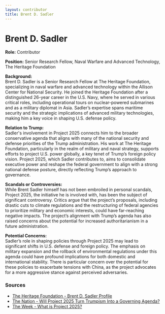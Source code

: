 ```yaml
---
layout: contributor
title: Brent D. Sadler
---
```


# Brent D. Sadler

**Role:** Contributor

**Position:** Senior Research Fellow, Naval Warfare and Advanced Technology, The Heritage Foundation

**Background:**  
Brent D. Sadler is a Senior Research Fellow at The Heritage Foundation, specializing in naval warfare and advanced technology within the Allison Center for National Security. He joined the Heritage Foundation after a distinguished 26-year career in the U.S. Navy, where he served in various critical roles, including operational tours on nuclear-powered submarines and as a military diplomat in Asia. Sadler’s expertise spans maritime security and the strategic implications of advanced military technologies, making him a key voice in shaping U.S. defense policy.

**Relation to Trump:**  
Sadler's involvement in Project 2025 connects him to the broader conservative agenda that aligns with many of the national security and defense priorities of the Trump administration. His work at The Heritage Foundation, particularly in the realm of military and naval strategy, supports efforts to project U.S. power globally, a key tenet of Trump’s foreign policy vision. Project 2025, which Sadler contributes to, aims to consolidate executive power and reshape the federal government to align with a strong national defense posture, directly reflecting Trump’s approach to governance.

**Scandals or Controversies:**  
While Brent Sadler himself has not been embroiled in personal scandals, Project 2025, the initiative he is involved with, has been the subject of significant controversy. Critics argue that the project’s proposals, including drastic cuts to climate regulations and the restructuring of federal agencies to prioritize military and economic interests, could have far-reaching negative impacts. The project’s alignment with Trump’s agenda has also raised concerns about the potential for increased authoritarianism in a future administration.

**Potential Concerns:**  
Sadler’s role in shaping policies through Project 2025 may lead to significant shifts in U.S. defense and foreign policy. The emphasis on military expansion and the rollback of environmental regulations under this agenda could have profound implications for both domestic and international stability. There is particular concern over the potential for these policies to exacerbate tensions with China, as the project advocates for a more aggressive stance against perceived adversaries.

### Sources
- [The Heritage Foundation - Brent D. Sadler Profile](https://www.heritage.org/staff/brent-sadler)
- [The Nation - Will Project 2025 Turn Trumpism Into a Governing Agenda?](https://www.thenation.com/article/politics/will-the-heritage-foundations-project-2025-turn-trumpism-into-a-governing-agenda/)
- [The Week - What is Project 2025?](https://theweek.com/politics/heritage-foundation-2025-donald-trump)
